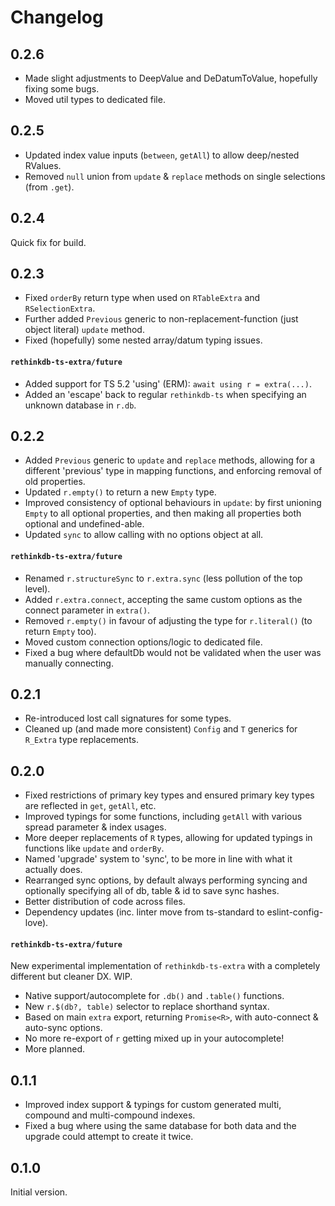 # Changelog

## 0.2.6

- Made slight adjustments to DeepValue and DeDatumToValue, hopefully fixing some bugs.
- Moved util types to dedicated file.

## 0.2.5

- Updated index value inputs (`between`, `getAll`) to allow deep/nested RValues.
- Removed `null` union from `update` & `replace` methods on single selections (from `.get`).

## 0.2.4

Quick fix for build.

## 0.2.3

- Fixed `orderBy` return type when used on `RTableExtra` and `RSelectionExtra`.
- Further added `Previous` generic to non-replacement-function (just object literal) `update` method.
- Fixed (hopefully) some nested array/datum typing issues.

#### `rethinkdb-ts-extra/future`

- Added support for TS 5.2 'using' (ERM): `await using r = extra(...)`.
- Added an 'escape' back to regular `rethinkdb-ts` when specifying an unknown database in `r.db`.

## 0.2.2

- Added `Previous` generic to `update` and `replace` methods, allowing for a different 'previous' type in mapping functions, and enforcing removal of old properties.
- Updated `r.empty()` to return a new `Empty` type.
- Improved consistency of optional behaviours in `update`: by first unioning `Empty` to all optional properties, and then making all properties both optional and undefined-able.
- Updated `sync` to allow calling with no options object at all.

#### `rethinkdb-ts-extra/future`

- Renamed `r.structureSync` to `r.extra.sync` (less pollution of the top level).
- Added `r.extra.connect`, accepting the same custom options as the connect parameter in `extra()`.
- Removed `r.empty()` in favour of adjusting the type for `r.literal()` (to return `Empty` too).
- Moved custom connection options/logic to dedicated file.
- Fixed a bug where defaultDb would not be validated when the user was manually connecting.

## 0.2.1

- Re-introduced lost call signatures for some types.
- Cleaned up (and made more consistent) `Config` and `T` generics for `R_Extra` type replacements.

## 0.2.0

- Fixed restrictions of primary key types and ensured primary key types are reflected in `get`, `getAll`, etc.
- Improved typings for some functions, including `getAll` with various spread parameter & index usages.
- More deeper replacements of `R` types, allowing for updated typings in functions like `update` and `orderBy`.
- Named 'upgrade' system to 'sync', to be more in line with what it actually does.
- Rearranged sync options, by default always performing syncing and optionally specifying all of db, table & id to save sync hashes.
- Better distribution of code across files.
- Dependency updates (inc. linter move from ts-standard to eslint-config-love).

#### `rethinkdb-ts-extra/future`

New experimental implementation of `rethinkdb-ts-extra` with a completely different but cleaner DX. WIP.

- Native support/autocomplete for `.db()` and `.table()` functions.
- New `r.$(db?, table)` selector to replace shorthand syntax.
- Based on main `extra` export, returning `Promise<R>`, with auto-connect & auto-sync options.
- No more re-export of `r` getting mixed up in your autocomplete!
- More planned.

## 0.1.1

- Improved index support & typings for custom generated multi, compound and multi-compound indexes.
- Fixed a bug where using the same database for both data and the upgrade could attempt to create it twice.

## 0.1.0

Initial version.
